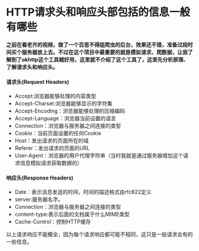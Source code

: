 # HTTP请求头和响应头部包括的信息一般有哪些

**之前在看老齐的视频，做了一个百思不得姐爬虫的后台，效果还不错，准备过段时间买个服务器放上去。不过在这个项目中最重要的就是模拟请求、爬数据，让我了解到了okhttp这个工具贼好用，这里就不介绍了这个工具了，这里先分析原理、了解请求头和响应头。**
<!--more-->
#### 请求头(Request Headers)
- Accept:浏览器能够处理的内容类型
- Accept-Charset:浏览器能够显示的字符集
- Accept-Encoding：浏览器能够处理的压缩编码
- Accept-Language：浏览器当前设置的语言
- Connection：浏览器与服务器之间连接的类型
- Cookie：当前页面设置的任何Cookie
- Host：发出请求的页面所在的域
- Referer：发出请求的页面的URL
- User-Agent：浏览器的用户代理字符串（当时我就是通过服务器增加这个请求信息模拟请求获取数据的）

#### 响应头(Response Headers)
- Date：表示消息发送的时间，时间的描述格式由rfc822定义
- server:服务器名字。
- Connection：浏览器与服务器之间连接的类型
- content-type:表示后面的文档属于什么MIME类型
- Cache-Control：控制HTTP缓存

以上请求响应不能概全，因为每个请求响应都可能不相同，这只是一般请求会有的一些信息。


